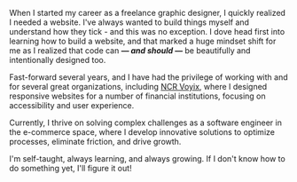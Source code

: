 When I started my career as a freelance graphic designer, I quickly realized I needed a website. I've always wanted to build things myself and understand how they tick - and this was no exception. I dove head first into learning how to build a website, and that marked a huge mindset shift for me as I realized that code can **_&mdash; and should &mdash;_** be beautifully and intentionally designed too.

Fast-forward several years, and I have had the privilege of working with and for several great organizations, including [NCR Voyix](https://www.ncr.com/banking), where I designed responsive websites for a number of financial institutions, focusing on accessibility and user experience.

Currently, I thrive on solving complex challenges as a software engineer in the e-commerce space, where I develop innovative solutions to optimize processes, eliminate friction, and drive growth.

I'm self-taught, always learning, and always growing. If I don't know how to do something yet, I'll figure it out!
